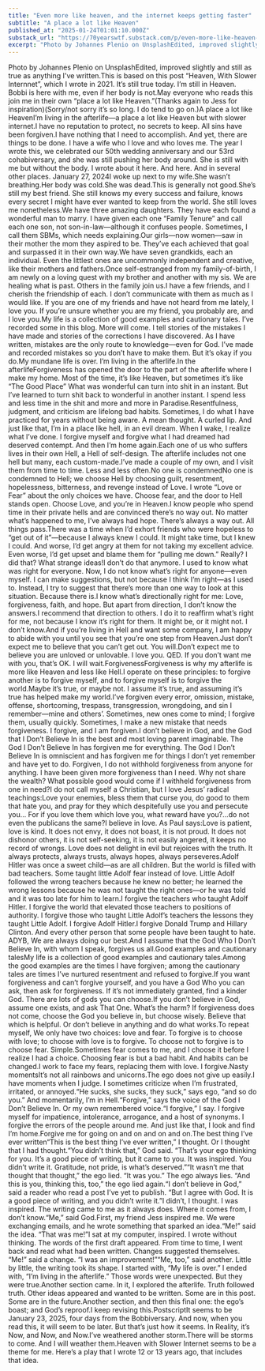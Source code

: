 ```yaml
---
title: "Even more like heaven, and the internet keeps getting faster"
subtitle: "A place a lot like Heaven"
published_at: "2025-01-24T01:01:10.000Z"
substack_url: "https://70yearswtf.substack.com/p/even-more-like-heaven-and-the-internet"
excerpt: "Photo by Johannes Plenio on UnsplashEdited, improved slightly and still as true as anything I've written.This is based on this post “Heaven, With Slower Internnet”, which I wrote in 2021."
---
```

Photo by Johannes Plenio on UnsplashEdited, improved slightly and still as true as anything I've written.This is based on this post “Heaven, With Slower Internnet”, which I wrote in 2021. It’s still true today. I’m still in Heaven. Bobbi is here with me, even if her body is not.May everyone who reads this join me in their own “place a lot like Heaven.”(Thanks again to Jess for inspiration)(Sorry/not sorry it’s so long. I do tend to go on.)A place a lot like HeavenI’m living in the afterlife—a place a lot like Heaven but with slower internet.I have no reputation to protect, no secrets to keep. All sins have been forgiven.I have nothing that I need to accomplish. And yet, there are things to be done. I have a wife who I love and who loves me. The year I wrote this, we celebrated our 50th wedding anniversary and our 53rd cohabiversary, and she was still pushing her body around. She is still with me but without the body. I wrote about it here. And here. And in several other places. January 27, 2024I woke up next to my wife.She wasn’t breathing.Her body was cold.She was dead.This is generally not good.She’s still my best friend. She still knows my every success and failure, knows every secret I might have ever wanted to keep from the world. She still loves me nonetheless.We have three amazing daughters. They have each found a wonderful man to marry. I have given each one “Family Tenure” and call each one son, not son-in-law—although it confuses people. Sometimes, I call them SBMs, which needs explaining.Our girls—now women—saw in their mother the mom they aspired to be. They’ve each achieved that goal and surpassed it in their own way.We have seven grandkids, each an individual. Even the littlest ones are uncommonly independent and creative, like their mothers and fathers.Once self-estranged from my family-of-birth, I am newly on a loving quest with my brother and another with my sis. We are healing what is past. Others in the family join us.I have a few friends, and I cherish the friendship of each. I don’t communicate with them as much as I would like. If you are one of my friends and have not heard from me lately, I love you. If you’re unsure whether you are my friend, you probably are, and I love you.My life is a collection of good examples and cautionary tales. I’ve recorded some in this blog. More will come. I tell stories of the mistakes I have made and stories of the corrections I have discovered. As I have written, mistakes are the only route to knowledge—even for God. I’ve made and recorded mistakes so you don’t have to make them. But it’s okay if you do.My mundane life is over. I’m living in the afterlife.In the afterlifeForgiveness has opened the door to the part of the afterlife where I make my home. Most of the time, it’s like Heaven, but sometimes it’s like “The Good Place” What was wonderful can turn into shit in an instant. But I’ve learned to turn shit back to wonderful in another instant. I spend less and less time in the shit and more and more in Paradise.Resentfulness, judgment, and criticism are lifelong bad habits. Sometimes, I do what I have practiced for years without being aware. A mean thought. A curled lip. And just like that, I’m in a place like hell, in an evil dream. When I wake, I realize what I’ve done. I forgive myself and forgive what I had dreamed had deserved contempt. And then I’m home again.Each one of us who suffers lives in their own Hell, a Hell of self-design. The afterlife includes not one hell but many, each custom-made.I’ve made a couple of my own, and I visit them from time to time. Less and less often.No one is condemnedNo one is condemned to Hell; we choose Hell by choosing guilt, resentment, hopelessness, bitterness, and revenge instead of Love. I wrote “Love or Fear” about the only choices we have. Choose fear, and the door to Hell stands open. Choose Love, and you’re in Heaven.I know people who spend time in their private hells and are convinced there’s no way out. No matter what’s happened to me, I’ve always had hope. There’s always a way out. All things pass.There was a time when I’d exhort friends who were hopeless to “get out of it”—because I always knew I could. It might take time, but I knew I could. And worse, I’d get angry at them for not taking my excellent advice. Even worse, I’d get upset and blame them for “pulling me down.” Really? I did that? What strange ideas!I don’t do that anymore. I used to know what was right for everyone. Now, I do not know what’s right for anyone—even myself. I can make suggestions, but not because I think I’m right—as I used to. Instead, I try to suggest that there’s more than one way to look at this situation. Because there is.I know what’s directionally right for me: Love, forgiveness, faith, and hope. But apart from direction, I don’t know the answers.I recommend that direction to others. I do it to reaffirm what’s right for me, not because I know it’s right for them. It might be, or it might not. I don’t know.And if you’re living in Hell and want some company, I am happy to abide with you until you see that you’re one step from Heaven.Just don’t expect me to believe that you can’t get out. You will.Don’t expect me to believe you are unloved or unlovable. I love you. QED. If you don’t want me with you, that’s OK. I will wait.ForgivenessForgiveness is why my afterlife is more like Heaven and less like Hell.I operate on these principles: to forgive another is to forgive myself, and to forgive myself is to forgive the world.Maybe it’s true, or maybe not. I assume it’s true, and assuming it’s true has helped make my world.I’ve forgiven every error, omission, mistake, offense, shortcoming, trespass, transgression, wrongdoing, and sin I remember—mine and others’. Sometimes, new ones come to mind; I forgive them, usually quickly. Sometimes, I make a new mistake that needs forgiveness. I forgive, and I am forgiven.I don’t believe in God, and the God that I Don’t Believe In is the best and most loving parent imaginable. The God I Don’t Believe In has forgiven me for everything. The God I Don’t Believe In is omniscient and has forgiven me for things I don’t yet remember and have yet to do. Forgiven, I do not withhold forgiveness from anyone for anything. I have been given more forgiveness than I need. Why not share the wealth? What possible good would come if I withheld forgiveness from one in need?I do not call myself a Christian, but I love Jesus’ radical teachings:Love your enemies, bless them that curse you, do good to them that hate you, and pray for they which despitefully use you and persecute you… For if you love them which love you, what reward have you?…do not even the publicans the same?I believe in love. As Paul says:Love is patient, love is kind. It does not envy, it does not boast, it is not proud. It does not dishonor others, it is not self-seeking, it is not easily angered, it keeps no record of wrongs. Love does not delight in evil but rejoices with the truth. It always protects, always trusts, always hopes, always perseveres.Adolf Hitler was once a sweet child—as are all children. But the world is filled with bad teachers. Some taught little Adolf fear instead of love. Little Adolf followed the wrong teachers because he knew no better; he learned the wrong lessons because he was not taught the right ones—or he was told and it was too late for him to learn.I forgive the teachers who taught Adolf Hitler. I forgive the world that elevated those teachers to positions of authority. I forgive those who taught Little Adolf’s teachers the lessons they taught Little Adolf. I forgive Adolf Hitler.I forgive Donald Trump and Hillary Clinton. And every other person that some people have been taught to hate. ADYB, We are always doing our best.And I assume that the God Who I Don’t Believe In, with whom I speak, forgives us all.Good examples and cautionary talesMy life is a collection of good examples and cautionary tales.Among the good examples are the times I have forgiven; among the cautionary tales are times I’ve nurtured resentment and refused to forgive.If you want forgiveness and can’t forgive yourself, and you have a God Who you can ask, then ask for forgiveness. If it’s not immediately granted, find a kinder God. There are lots of gods you can choose.If you don’t believe in God, assume one exists, and ask That One. What’s the harm? If forgiveness does not come, choose the God you believe in, but choose wisely. Believe that which is helpful. Or don’t believe in anything and do what works.To repeat myself, We only have two choices: love and fear. To forgive is to choose with love; to choose with love is to forgive. To choose not to forgive is to choose fear. Simple.Sometimes fear comes to me, and I choose it before I realize I had a choice. Choosing fear is but a bad habit. And habits can be changed.I work to face my fears, replacing them with love. I forgive.Nasty momentsIt’s not all rainbows and unicorns.The ego does not give up easily.I have moments when I judge. I sometimes criticize when I’m frustrated, irritated, or annoyed.“He sucks, she sucks, they suck,” says ego, “and so do you.” And momentarily, I’m in Hell.“Forgive,” says the voice of the God I Don’t Believe In. Or my own remembered voice.“I forgive,” I say. I forgive myself for impatience, intolerance, arrogance, and a host of synonyms. I forgive the errors of the people around me. And just like that, I look and find I’m home.Forgive me for going on and on and on and on.The best thing I’ve ever written“This is the best thing I’ve ever written,” I thought. Or I thought that I had thought.“You didn’t think that,” God said. “That’s your ego thinking for you. It’s a good piece of writing, but it came to you. It was inspired. You didn’t write it. Gratitude, not pride, is what’s deserved.”“It wasn’t me that thought that thought,” the ego lied. “It was you.” The ego always lies. “And this is you, thinking this, too,” the ego lied again.“I don’t believe in God,” said a reader who read a post I’ve yet to publish. “But I agree with God. It is a good piece of writing, and you didn’t write it.”I didn’t, I thought. I was inspired. The writing came to me as it always does. Where it comes from, I don’t know.“Me,” said God.First, my friend Jess inspired me. We were exchanging emails, and he wrote something that sparked an idea.“Me!” said the idea. “That was me!”I sat at my computer, inspired. I wrote without thinking. The words of the first draft appeared. From time to time, I went back and read what had been written. Changes suggested themselves. “Me!” said a change. “I was an improvement!”“Me, too,” said another. Little by little, the writing took its shape. I started with, “My life is over.” I ended with, “I’m living in the afterlife.” Those words were unexpected. But they were true.Another section came. In it, I explored the afterlife. Truth followed truth. Other ideas appeared and wanted to be written. Some are in this post. Some are in the future.Another section, and then this final one: the ego’s boast; and God’s reproof.I keep revising this.PostscriptIt seems to be January 23, 2025, four days from the Bobbiversary. And now, when you read this, it will seem to be later. But that’s just how it seems. In Reality, it’s Now, and Now, and Now.I’ve weathered another storm.There will be storms to come. And I will weather them.Heaven with Slower Internet seems to be a theme for me. Here’s a play that I wrote 12 or 13 years ago, that includes that idea.